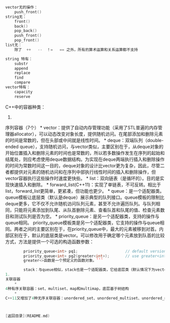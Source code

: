 ```C
vector无的操作：
    push_front()
string无：
    front()
    back()
    pop_back()
    push_front()
    pop_front()
list无：
    除了  ++   --  ！=   == 之外，所有的算术运算和关系运算都不支持
```
```C
string 特有：
    substr
    append
    replace
    find
    compare
vector特有：
    capacity
    reserve
```

C++中的容器种类：

1. 
序列容器（7个）
    * 
vector：提供了自动内存管理功能（采用了STL普遍的内存管理器allocator），可以动态改变对象长度，提供随机访问。在尾部添加和删除元素的时间是常数的，但在头部或中间就是线性时间。
    * 
deque：双端队列（double-ended queue），支持随机访问，与vector类似，主要区别在于，从deque对象的开始位置插入和删除元素的时间也是常数的，所以若多数操作发生在序列的起始和结尾处，则应考虑使用deque数据结构。为实现在deque两端执行插入和删除操作的时间为常数时间这一目的，deque对象的设计比vector更为复杂，因此，尽管二者都提供对元素的随机访问和在序列中部执行线性时间的插入和删除操作，但vector容器执行这些操作时速度更快些。
    * 
list：双向链表（是循环的）。目的是实现快速插入和删除。
    * 
forward_list(C++11)：实现了单链表，不可反转。相比于list，forward_list更简单，更紧凑，但功能也更少。
    * 
queue：是一个适配器类。queue模板让底层类（默认是deque）展示典型的队列接口。queue模板的限制比deque更多，它不仅不允许随机访问队列元素，甚至不允许遍历队列。与队列相同，只能将元素添加到队尾、从队首删除元素、查看队首和队尾的值、检查元素数目和测试队列是否为空。
    * 
priority_queue：是另一个适配器类，支持的操作与queue相同。
        priority_queue模板类是另一个适配器类，它支持的操作与queue相同。两者之间的主要区别在于，在priority_queue中，最大的元素被移到对首。内部区别在于，默认的底层类是vector。可以修改用于确定哪个元素放到队首的比较方式，方法是提供一个可选的构造函数参数：
```C++
        priority_queue<int> pq1;                     // default version
        priority_queue<int> pg2(greater<int>);       // use greater<int> to order
        greater<>函数是一个预定义的函数对象。```

        stack：与queue相似，stack也是一个适配器类，它给底层类（默认情况下为vector）提供了典型的栈接口。
1. 
关联容器
    * 
4种有序关联容器：set、multiset、map和multimap，底层基于树结构
    * 
C++11又增加了4种无序关联容器：unordered_set、unordered_multiset、unordered_map和unordered_multimap，底层基于hash。



[返回目录](README.md)